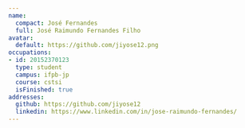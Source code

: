 ```yaml
---
name:
  compact: José Fernandes
  full: José Raimundo Fernandes Filho
avatar:
  default: https://github.com/jiyose12.png
occupations:
- id: 20152370123
  type: student
  campus: ifpb-jp
  course: cstsi
  isFinished: true
addresses:
  github: https://github.com/jiyose12
  linkedin: https://www.linkedin.com/in/jose-raimundo-fernandes/
---
```

